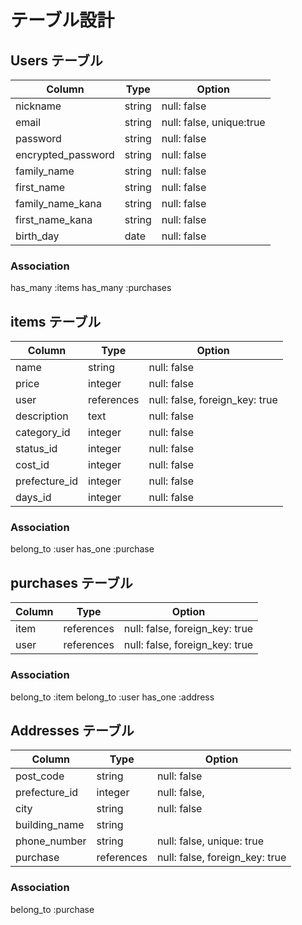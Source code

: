# テーブル設計

## Users テーブル

|  Column            |  Type   |  Option                    |
| ------------------ | ------- | -------------------------- |
| nickname           | string  | null: false                |
| email              | string  | null: false,  unique:true  |
| password           | string  | null: false                |
| encrypted_password | string  | null: false                |
| family_name        | string  | null: false                |
| first_name         | string  | null: false                |
| family_name_kana   | string  | null: false                |
| first_name_kana    | string  | null: false                |
| birth_day          | date    | null: false                |

### Association

has_many    :items
has_many    :purchases

## items テーブル           

|  Column        |  Type       |  Option                        |
| -------------- | ----------- | ------------------------------ |
|  name          | string      | null: false                    |
|  price         | integer     | null: false                    |
|  user          | references  | null: false, foreign_key: true |
|  description   | text        | null: false                    |
|  category_id   | integer     | null: false                    |
|  status_id     | integer     | null: false                    |
|  cost_id       | integer     | null: false                    |
|  prefecture_id | integer     | null: false                    |
|  days_id       | integer     | null: false                    |

### Association

belong_to    :user
has_one      :purchase

## purchases テーブル

|  Column   |  Type       |  Option                         |
| ----------| ----------- | ------------------------------- |
|  item     | references  | null: false, foreign_key: true  |
|  user     | references  | null: false, foreign_key: true  |

### Association

belong_to    :item
belong_to    :user
has_one      :address

## Addresses テーブル
|  Column        |  Type      |  Option                         |
| -------------- | ---------- | ------------------------------- |
| post_code      | string     | null: false                     |
| prefecture_id  | integer    | null: false,                    |
| city           | string     | null: false                     |
| building_name  | string     |                                 |
| phone_number   | string     | null: false, unique: true       |
| purchase       | references | null: false, foreign_key: true  |

### Association

belong_to   :purchase

